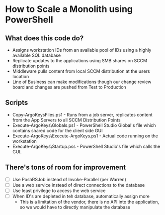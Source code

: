 # How to Scale a Monolith using PowerShell

## What does this code do?
+ Assigns workstation IDs from an available pool of IDs using a highly available SQL database
+ Replicate updates to the applications using SMB shares on SCCM distribution points
+ Middleware pulls content from local SCCM distribution at the users location
+ Line of Business can make modifications though our change review board and changes are pushed from Test to Production

## Scripts
+ Copy-ArgoKeysFiles.ps1 - Runs from a job server, replicates content from the App Servers to all SCCM Distribution Points
+ Execute-ArgoKeys\Globals.ps1 - PowerShell Studio Global's file which contains shared code for the client side GUI
+ Execute-ArgoKeys\Execute-ArgoKeys.ps1 - Actual code running on the workstation
+ Execute-ArgoKeys\Startup.pss - PowerShell Studio's file which calls the GUI.

## There's tons of room for improvement
+ [ ] Use PoshRSJob instead of Invoke-Parallel (per Warren)
+ [ ] Use a web service instead of direct connections to the database
+ [ ] Use least privilege to access the web service
+ [ ] When ID's are depleted in teh database, automatically assign more
	+ This is a limitation of the vendor, there is no API into the application, so we would have to directly manipulate the database